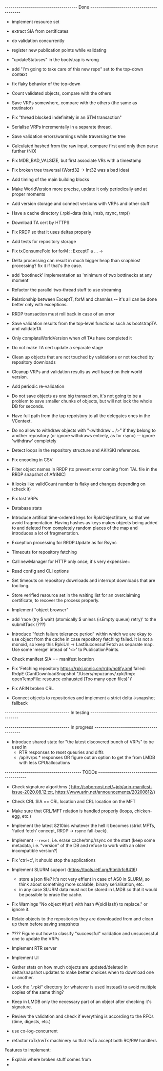 ------------------------------------- Done ------------------------------------------
+ implement resource set
+ extract SIA from certificates
+ do validation concurrently 

+ register new publication points while validating

+ "updateStatuses" in the bootstrap is wrong
+ add "I'm going to take care of this new repo" set to the top-down context

+ fix flaky behavior of the top-down
+ Count validated objects, compare with the others
+ Save VRPs somewhere, compare with the others (the same as routinator)
+ Fix "thread blocked indefinitely in an STM transaction"
+ Serialise VRPs incrementally in a separate thread.
+ Save validation errors/warnings while traversing the tree
+ Calculated hashed from the raw input, compare first and only then parse further (NO)
+ Fix MDB_BAD_VALSIZE, but first associate VRs with a timestamp
+ Fix broken tree traversal (Word32 -> Int32 was a bad idea)
+ Add timing of the main building blocks
+ Make WorldVersion more precise, update it only periodically and at proper moments
+ Add version storage and connect versions with VRPs and other stuff
+ Have a cache directory (.rpki-data (tals, lmsb, rsync, tmp))
+ Download TA cert by HTTPS 
+ Fix RRDP so that it uses deltas properly
+ Add tests for repository storage
+ Fix txConsumeFold for forM :: ExceptT a ... -> 
+ Delta processing can result in much bigger heap than snaphiost processing? fix it if that's the case.
+ add 'bootlneck' implementation as 'minimum of two bottlnecks at any moment'
+ Refactor the parallel two-thread stuff to use streaming
+ Relationship between ExceptT, forM and channles -- it's all can be done better only with exceptions.
+ RRDP transaction must roll back in case of an error
+ Save validation results from the top-level functions such as bootstrapTA and validateTA
+ Only complateWorldVersion when _all_ TAs have completed it
+ Do not make TA cert update a separate stage
+ Clean up objects that are not touched by validations or not touched by repository downloads
+ Cleanup VRPs and validation results as well based on their world version.
+ Add periodic re-validation
+ Do not save objects as one big transaction, it's not going to be a problem to save smaller chunks of objects, but will not lock the whole DB for seconds.
+ Have full path from the top repoistory to all the delegates ones in the VContext.
+ Do no allow to withdraw objects with "<withdraw .. />" if they belong to another repository (or ignore withdraws entirely, as for rsync) -- ignore 'withdraw' completely
+ Detect loops in the repository structure and AKI/SKI references.
+ Fix encoding in CSV
+ Filter object names in RRDP (to prevent error coming from TAL file in the RRDP snapshot of AfriNIC)
+ it looks like validCount number is flaky and changes depending on (check it)
+ Fix lost VRPs
+ Database stats
+ Introduce artifical time-ordered keys for RpkiObjectStore, so that we avoid fragmentation. 
  Having hashes as keys makes objects being added to and deleted from completely random places
  of the map and introduces a lot of fragmentation.
+ Exception processing for RRDP.Update as for Rsync
+ Timeouts for repository fetching 
+ Call newManager for HTTP only once, it's very expensive+
+ Read config and CLI options
+ Set timeouts on repository downloads and interrupt downloads that are too long.
+ Store verified resource set in the waiting list for an overclaiming certificate, to recover the process properly.
+ Implement "object browser"
+ add 'race (try $ wait) (atomically $ unless (isEmpty queue) retry)' to the submitTask (???)
+ Introduce "fetch failure tolerance period" within which we are okay to use object from the cache in case repository fetching failed.
  It is not a monoid, so keep this RpkiUrl -> LastSuccessuflFetch as separate map. Use some 'merge' intead of '<>' to PublicationPoints.
+ Check manifest SIA == manifest location
+ Fix 'Fetching repository https://rpki.cnnic.cn/rrdp/notify.xml failed: RrdpE (CantDownloadSnapshot "/Users/mpuzanov/.rpki/tmp: openTempFile: resource exhausted (Too many open files)")'
+ Fix ARIN broken CRL 
+ Connect objects to repositories and implement a strict delta->snapshot fallback


---------------------------------  In testing -----------------------------------------



---------------------------------  In progress ----------------------------------------

- Introduce shared state for "the latest discovered bunch of VRPs" to be used in 
  * RTR responses to reset queuries and diffs
  * /api/vrps.* responses
  OR figure out an option to get the from LMDB with less CPU/allocations

--------------------------------------- TODOs -----------------------------------------


- Check signature algorithms (
    http://sobornost.net/~job/arin-manifest-issue-2020.08.12.txt,
    https://www.arin.net/announcements/20200812/)

- Check CRL SIA == CRL location and CRL location on the MFT
- Make sure that CRL/MFT relation is handled properly (loops, chicken-egg, etc.)

- Implement the latest 8210bis whatever the hell it becomes (strict MFTs, 'failed fetch' concept, RRDP -> rsync fall-back).

- Implement `--reset`, i.e. erase cache/tmp/rsync on the start (keep some metadata, i.e. "version" of the DB and refuse to work with an older incompatible version?)
- Fix 'ctrl+c', it should stop the applications

- Implement SLURM support (https://tools.ietf.org/html/rfc8416) 
   * store a json file? it's not very effient in case of AS0 in SLURM, so think about something more scalable, binary serialisation, etc.
   * in any case SLURM data must not be stored in LMDB so that it would be possible to erase the cache. 

- Fix Warnings "No object #{uri} with hash #{oldHash} to replace." or ignore it. 

- Relate objects to the repositories they are downloaded from and clean up them before saving snapshots


- ???? Figure out how to classify "successful" validation and unsuccessful one to update the VRPs

- Implement RTR server
- Implement UI

- Gather stats on how much objects are updated/deleted in delta/snapshot updates to make better 
  choices when to download one or another.

- Lock the ".rpki" directory (or whatever is used instead) to avoid multiple copies of the same thing?

- Keep in LMDB only the necessary part of an object after checking it's signature.
- Review the validation and check if everything is according to the RFCs (time, digests, etc.)


- use co-log-concurrent
- refactor roTx/rwTx machinery so that rwTx accept both RO/RW handlers



Features to implement:
- Explain where broken stuff comes from
- 
